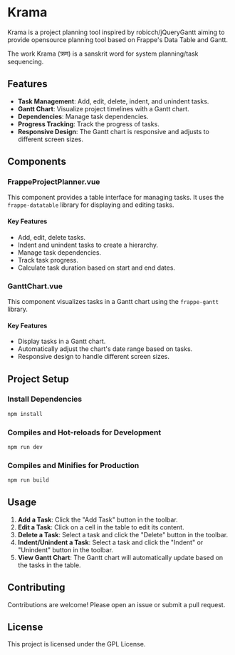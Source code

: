 # Krama 

Krama is a project planning tool inspired by robicch/jQueryGantt aiming to provide opensource planning tool based on Frappe's Data Table and Gantt. 

The work Krama (क्रम) is a sanskrit word for system planning/task sequencing.

## Features

- **Task Management**: Add, edit, delete, indent, and unindent tasks.
- **Gantt Chart**: Visualize project timelines with a Gantt chart.
- **Dependencies**: Manage task dependencies.
- **Progress Tracking**: Track the progress of tasks.
- **Responsive Design**: The Gantt chart is responsive and adjusts to different screen sizes.

## Components

### FrappeProjectPlanner.vue

This component provides a table interface for managing tasks. It uses the `frappe-datatable` library for displaying and editing tasks.

#### Key Features

- Add, edit, delete tasks.
- Indent and unindent tasks to create a hierarchy.
- Manage task dependencies.
- Track task progress.
- Calculate task duration based on start and end dates.

### GanttChart.vue

This component visualizes tasks in a Gantt chart using the `frappe-gantt` library.

#### Key Features

- Display tasks in a Gantt chart.
- Automatically adjust the chart's date range based on tasks.
- Responsive design to handle different screen sizes.

## Project Setup

### Install Dependencies

```bash
npm install
```

### Compiles and Hot-reloads for Development

```bash
npm run dev
```

### Compiles and Minifies for Production

```bash
npm run build
```

## Usage

1. **Add a Task**: Click the "Add Task" button in the toolbar.
2. **Edit a Task**: Click on a cell in the table to edit its content.
3. **Delete a Task**: Select a task and click the "Delete" button in the toolbar.
4. **Indent/Unindent a Task**: Select a task and click the "Indent" or "Unindent" button in the toolbar.
5. **View Gantt Chart**: The Gantt chart will automatically update based on the tasks in the table.

## Contributing

Contributions are welcome! Please open an issue or submit a pull request.

## License

This project is licensed under the GPL License.